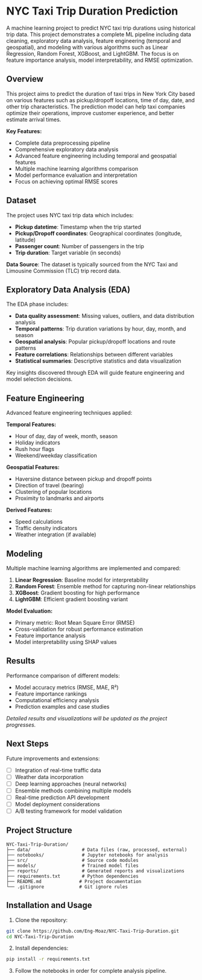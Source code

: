 # NYC Taxi Trip Duration Prediction

A machine learning project to predict NYC taxi trip durations using historical trip data. This project demonstrates a complete ML pipeline including data cleaning, exploratory data analysis, feature engineering (temporal and geospatial), and modeling with various algorithms such as Linear Regression, Random Forest, XGBoost, and LightGBM. The focus is on feature importance analysis, model interpretability, and RMSE optimization.

## Overview

This project aims to predict the duration of taxi trips in New York City based on various features such as pickup/dropoff locations, time of day, date, and other trip characteristics. The prediction model can help taxi companies optimize their operations, improve customer experience, and better estimate arrival times.

**Key Features:**
- Complete data preprocessing pipeline
- Comprehensive exploratory data analysis
- Advanced feature engineering including temporal and geospatial features
- Multiple machine learning algorithms comparison
- Model performance evaluation and interpretation
- Focus on achieving optimal RMSE scores

## Dataset

The project uses NYC taxi trip data which includes:
- **Pickup datetime**: Timestamp when the trip started
- **Pickup/Dropoff coordinates**: Geographical coordinates (longitude, latitude)
- **Passenger count**: Number of passengers in the trip
- **Trip duration**: Target variable (in seconds)

**Data Source**: The dataset is typically sourced from the NYC Taxi and Limousine Commission (TLC) trip record data.

## Exploratory Data Analysis (EDA)

The EDA phase includes:
- **Data quality assessment**: Missing values, outliers, and data distribution analysis
- **Temporal patterns**: Trip duration variations by hour, day, month, and season
- **Geospatial analysis**: Popular pickup/dropoff locations and route patterns
- **Feature correlations**: Relationships between different variables
- **Statistical summaries**: Descriptive statistics and data visualization

Key insights discovered through EDA will guide feature engineering and model selection decisions.

## Feature Engineering

Advanced feature engineering techniques applied:

**Temporal Features:**
- Hour of day, day of week, month, season
- Holiday indicators
- Rush hour flags
- Weekend/weekday classification

**Geospatial Features:**
- Haversine distance between pickup and dropoff points
- Direction of travel (bearing)
- Clustering of popular locations
- Proximity to landmarks and airports

**Derived Features:**
- Speed calculations
- Traffic density indicators
- Weather integration (if available)

## Modeling

Multiple machine learning algorithms are implemented and compared:

1. **Linear Regression**: Baseline model for interpretability
2. **Random Forest**: Ensemble method for capturing non-linear relationships
3. **XGBoost**: Gradient boosting for high performance
4. **LightGBM**: Efficient gradient boosting variant

**Model Evaluation:**
- Primary metric: Root Mean Square Error (RMSE)
- Cross-validation for robust performance estimation
- Feature importance analysis
- Model interpretability using SHAP values

## Results

Performance comparison of different models:
- Model accuracy metrics (RMSE, MAE, R²)
- Feature importance rankings
- Computational efficiency analysis
- Prediction examples and case studies

*Detailed results and visualizations will be updated as the project progresses.*

## Next Steps

Future improvements and extensions:
- [ ] Integration of real-time traffic data
- [ ] Weather data incorporation
- [ ] Deep learning approaches (neural networks)
- [ ] Ensemble methods combining multiple models
- [ ] Real-time prediction API development
- [ ] Model deployment considerations
- [ ] A/B testing framework for model validation

## Project Structure

```
NYC-Taxi-Trip-Duration/
├── data/                   # Data files (raw, processed, external)
├── notebooks/              # Jupyter notebooks for analysis
├── src/                    # Source code modules
├── models/                 # Trained model files
├── reports/                # Generated reports and visualizations
├── requirements.txt        # Python dependencies
├── README.md              # Project documentation
└── .gitignore             # Git ignore rules
```

## Installation and Usage

1. Clone the repository:
```bash
git clone https://github.com/Eng-Moaz/NYC-Taxi-Trip-Duration.git
cd NYC-Taxi-Trip-Duration
```

2. Install dependencies:
```bash
pip install -r requirements.txt
```

3. Follow the notebooks in order for complete analysis pipeline.
